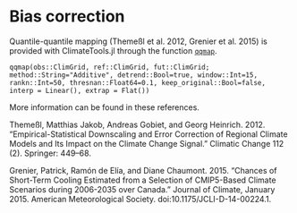 # Bias correction

Quantile-quantile mapping (Themeßl et al. 2012, Grenier et al. 2015) is provided with ClimateTools.jl through the function [`qqmap`](@ref).

```julia-repl
qqmap(obs::ClimGrid, ref::ClimGrid, fut::ClimGrid; method::String="Additive", detrend::Bool=true, window::Int=15, rankn::Int=50, thresnan::Float64=0.1, keep_original::Bool=false, interp = Linear(), extrap = Flat())
```

More information can be found in these references.

Themeßl, Matthias Jakob, Andreas Gobiet, and Georg Heinrich. 2012. “Empirical-Statistical Downscaling and Error Correction of Regional Climate Models and Its Impact on the Climate Change Signal.” Climatic Change 112 (2). Springer: 449–68.

Grenier, Patrick, Ramón de Elía, and Diane Chaumont. 2015. “Chances of Short-Term Cooling Estimated from a Selection of CMIP5-Based Climate Scenarios during 2006-2035 over Canada.” Journal of Climate, January 2015. American Meteorological Society. doi:10.1175/JCLI-D-14-00224.1.
